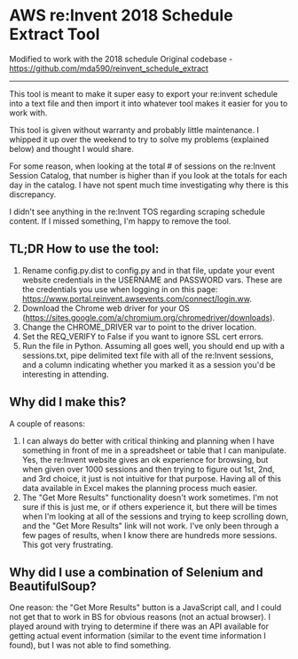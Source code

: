 # AWS re:Invent 2018 Schedule Extract Tool

Modified to work with the 2018 schedule
Original codebase  - https://github.com/mda590/reinvent_schedule_extract

-------------------------------------

This tool is meant to make it super easy to export your re:invent schedule into a text file and then import it into whatever tool makes it easier for you to work with.

This tool is given without warranty and probably little maintenance. I whipped it up over the weekend to try to solve my problems (explained below) and thought I would share.

For some reason, when looking at the total # of sessions on the re:Invent Session Catalog, that number is higher than if you look at the totals for each day in the catalog. I have not spent much time investigating why there is this discrepancy.

I didn't see anything in the re:Invent TOS regarding scraping schedule content. If I missed something, I'm happy to remove the tool.

## TL;DR How to use the tool:
1. Rename config.py.dist to config.py and in that file, update your event website credentials in the USERNAME and PASSWORD vars. These are the credentials you use when logging in on this page: https://www.portal.reinvent.awsevents.com/connect/login.ww. 
2. Download the Chrome web driver for your OS (https://sites.google.com/a/chromium.org/chromedriver/downloads).
3. Change the CHROME_DRIVER var to point to the driver location.
4. Set the REQ_VERIFY to False if you want to ignore SSL cert errors.
5. Run the file in Python. Assuming all goes well, you should end up with a sessions.txt, pipe delimited text file with all of the re:Invent sessions, and a column indicating whether you marked it as a session you'd be interesting in attending.

## Why did I make this?
A couple of reasons:
1. I can always do better with critical thinking and planning when I have something in front of me in a spreadsheet or table that I can manipulate. Yes, the re:Invent website gives an ok experience for browsing, but when given over 1000 sessions and then trying to figure out 1st, 2nd, and 3rd choice, it just is not intuitive for that purpose. Having all of this data available in Excel makes the planning process much easier.
2. The "Get More Results" functionality doesn't work sometimes. I'm not sure if this is just me, or if others experience it, but there will be times when I'm looking at all of the sessions and trying to keep scrolling down, and the "Get More Results" link will not work. I've only been through a few pages of results, when I know there are hundreds more sessions. This got very frustrating.

## Why did I use a combination of Selenium and BeautifulSoup?
One reason: the "Get More Results" button is a JavaScript call, and I could not get that to work in BS for obvious reasons (not an actual browser). I played around with trying to determine if there was an API available for getting actual event information (similar to the event time information I found), but I was not able to find something.